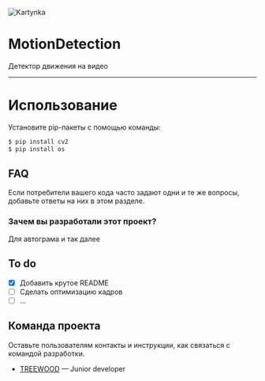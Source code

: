 ![Kartynka](https://i.ibb.co/Pt63Hw7/9-Cu7i-KX2-I-4-2.jpg)
# MotionDetection
Детектор движения на видео

----

# Использование
Установите pip-пакеты с помощью команды:
```sh
$ pip install cv2
$ pip install os
```

## FAQ 
Если потребители вашего кода часто задают одни и те же вопросы, добавьте ответы на них в этом разделе.

### Зачем вы разработали этот проект?
Для автограма и так далее

## To do
- [x] Добавить крутое README
- [ ] Сделать оптимизацию кадров
- [ ] ...

## Команда проекта
Оставьте пользователям контакты и инструкции, как связаться с командой разработки.

- [TREEWOOD](https://t.me/TREEWOOD2) — Junior developer

